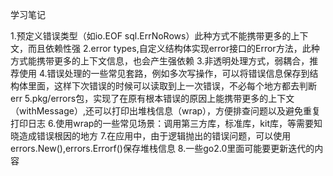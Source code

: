 学习笔记

1.预定义错误类型（如io.EOF sql.ErrNoRows）此种方式不能携带更多的上下文，而且依赖性强
2.error types,自定义结构体实现error接口的Error方法，此种方式能携带更多的上下文信息，也会产生强依赖
3.非透明处理方式，弱耦合，推荐使用
4.错误处理的一些常见套路，例如多次写操作，可以将错误信息保存到结构体里面，这样下次错误的时候可以读取到上一次错误，不必每个地方都去判断err
5.pkg/errors包，实现了在原有根本错误的原因上能携带更多的上下文（withMessage）,还可以打印出堆栈信息（wrap），方便排查问题以及避免重复打印日志
6.使用wrap的一些常见场景：调用第三方库，标准库，kit库，等需要知晓造成错误根因的地方
7.在应用中，由于逻辑抛出的错误问题，可以使用errors.New(),errors.Errorf()保存堆栈信息
8.一些go2.0里面可能要更新迭代的内容
